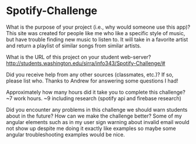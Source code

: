 # Spotify-Challenge

What is the purpose of your project (i.e., why would someone use this app)?
	This site was created for people like me who like a specific style of music, but have trouble finding new music to listen to. It will take in a favorite artist and return a playlist of similar songs from similar artists.

What is the URL of this project on your student web-server?
	http://students.washington.edu/sirra/info343/Spotify-Challenge/#

Did you receive help from any other sources (classmates, etc.)? If so, please list who.
	Thanks to Andrew for answering some questions I had!

Approximately how many hours did it take you to complete this challenge?
	~7 work hours. ~9 including research (spotify api and firebase research)

Did you encounter any problems in this challenge we should warn students about in the future? How can we make the challenge better?
	Some of my angular elements such as in my user sign warning about invalid email would not show up despite me doing it exactly like examples so maybe some angular troubleshooting examples would be nice.
